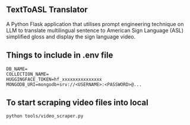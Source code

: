 ## TextToASL Translator
A Python Flask application that utilises prompt engineering technique on LLM to translate multilingual sentence to American Sign Language (ASL) simplified gloss and display the sign language video.

## Things to include in .env file
```
DB_NAME=
COLLECTION_NAME=
HUGGINGFACE_TOKEN=hf_xxxxxxxxxxxxxxx
MONGODB_URI=mongodb+srv://<USERNAME>:<PASSWORD>@...
```

## To start scraping video files into local
```bash
python tools/video_scraper.py
```
